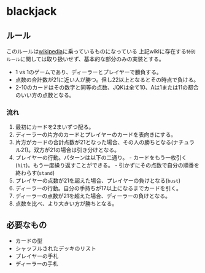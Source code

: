 # blackjack

## ルール

このルールは[wikipedia](https://ja.wikipedia.org/wiki/ブラックジャック)に乗っているものになっている
上記wikiに存在する`特別ルール`に関しては取り扱いせず、基本的な部分のみの実装とする。

  - 1 vs 1のゲームであり、ディーラーとプレイヤーで勝負する。
  - 点数の合計数が21に近い人が勝つ。但し22以上となるとその時点で負ける。
  - 2-10のカードはその数字と同等の点数、JQKは全て10、Aは1または11の都合のいい方の点数となる。

### 流れ
  1. 最初にカードを2まいずつ配る。
  2. ディーラーの片方のカードとプレイヤーのカードを表向きにする。
  3. 片方がカードの合計点数が21となった場合、その人の勝ちとなる(ナチュラル21)。双方が21の場合は引き分けとなる。
  4. プレイヤーの行動。パターンは以下の二通り。
    - カードをもう一枚引く(`hit`)。もう一度繰り返すことができる。
    - 引かずにその点数で自分の順番を終わらす(`stand`)
  5. プレイヤーの点数が21を超えた場合、プレイヤーの負けとなる(`bust`)
  6. ディーラーの行動。自分の手持ちが17以上になるまでカードを引く。
  7. ディーラーの点数が21を超えた場合、ディーラーの負けとなる。
  8. 点数を比べ、より大きい方が勝ちとなる。


## 必要なもの

  - カードの型
  - シャッフルされたデッキのリスト
  - プレイヤーの手札
  - ディーラーの手札
